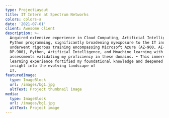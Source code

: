 ```yaml
---
type: ProjectLayout
title: IT Intern at Spectrum Networks
colors: colors-a
date: '2021-07-01'
client: Awesome client
description: >-
  Acquired extensive experience in Cloud Computing, Artificial Intelligence, and
  Python programming, significantly broadening myexposure to the IT industry.I
  underwent rigorous training encompassing Microsoft Azure (AZ-900, AI-900,
  DP-900), Python, Artificial Intelligence, and Mmachine learning with
  assessments validating my proficiency in these domains. • This immersive
  learning experience fortified my foundational knowledge and deepened my
  insight into the evolving landscape of
  IT.                                         
featuredImage:
  type: ImageBlock
  url: /images/bg1.jpg
  altText: Project thumbnail image
media:
  type: ImageBlock
  url: /images/bg1.jpg
  altText: Project image
---
```

